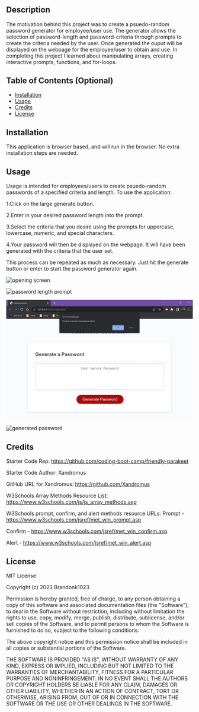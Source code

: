 # <Your-Project-Title>

## Description

The motivation behind this project was to create a psuedo-random password generator for employee/user use.  The generator allows the selection of password-length and password-criteria through prompts to create the criteria needed by the user.  Once generated the ouput will be displayed on the webpage for the employee/user to obtain and use.  In completing this project I learned about manipulating arrays, creating interactive prompts, functions, and for-loops.

## Table of Contents (Optional)

- [Installation](#installation)
- [Usage](#usage)
- [Credits](#credits)
- [License](#license)

## Installation

This application is browser based, and will run in the browser.  No extra installation steps are needed.

## Usage

Usage is intended for employees/users to create psuedo-random passwords of a specified criteria and length. To use the application:

1.Click on the large generate button.

2.Enter in your desired password length into the prompt.

3.Select the criteria that you desire using the prompts for uppercase, lowercase, numeric, and special characters.

4.Your password will then be displayed on the webpage.  It will have been generated with the criteria that the user set.

This process can be repeated as much as necessary.  Just hit the generate button or enter to start the password generator again.


![opening screen](Employee-Password-Generator\assets\images\OpeningWindow.jpg)

![password length prompt](Employee-Password-Generator\assets\images\Passwordlengthprompt.jpg)

![criteria prompt](assets/images/CriteriaPrompt.jpg)

![generated password](Employee-Password-Generator\assets\images\GeneratedPassword.jpg)


## Credits


Starter Code Rep:
https://github.com/coding-boot-camp/friendly-parakeet

Starter Code Author:
Xandromus

GitHub URL for Xandromus:
https://github.com/Xandromus

W3Schools Array Methods Resource List:
https://www.w3schools.com/js/js_array_methods.asp

W3Schools prompt, confirm, and alert methods resource URLs:
Prompt - https://www.w3schools.com/jsref/met_win_prompt.asp

Confirm - https://www.w3schools.com/jsref/met_win_confirm.asp

Alert - https://www.w3schools.com/jsref/met_win_alert.asp


## License

MIT License

Copyright (c) 2023 Brandonk1023

Permission is hereby granted, free of charge, to any person obtaining a copy
of this software and associated documentation files (the "Software"), to deal
in the Software without restriction, including without limitation the rights
to use, copy, modify, merge, publish, distribute, sublicense, and/or sell
copies of the Software, and to permit persons to whom the Software is
furnished to do so, subject to the following conditions:

The above copyright notice and this permission notice shall be included in all
copies or substantial portions of the Software.

THE SOFTWARE IS PROVIDED "AS IS", WITHOUT WARRANTY OF ANY KIND, EXPRESS OR
IMPLIED, INCLUDING BUT NOT LIMITED TO THE WARRANTIES OF MERCHANTABILITY,
FITNESS FOR A PARTICULAR PURPOSE AND NONINFRINGEMENT. IN NO EVENT SHALL THE
AUTHORS OR COPYRIGHT HOLDERS BE LIABLE FOR ANY CLAIM, DAMAGES OR OTHER
LIABILITY, WHETHER IN AN ACTION OF CONTRACT, TORT OR OTHERWISE, ARISING FROM,
OUT OF OR IN CONNECTION WITH THE SOFTWARE OR THE USE OR OTHER DEALINGS IN THE
SOFTWARE.

